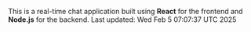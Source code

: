 This is a real-time chat application built using **React** for the frontend and **Node.js** for the backend.
Last updated: Wed Feb  5 07:07:37 UTC 2025
